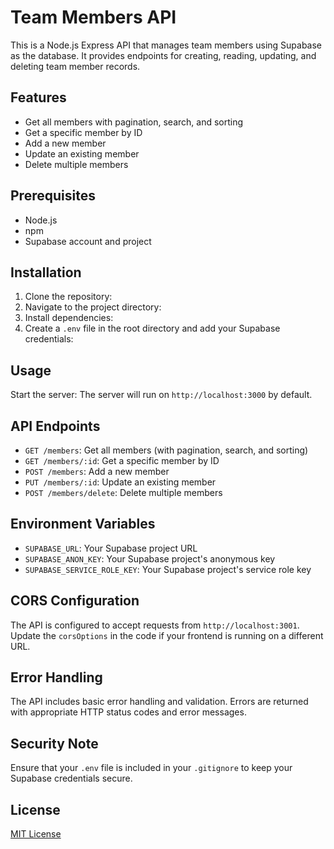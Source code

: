 # Team Members API

This is a Node.js Express API that manages team members using Supabase as the database. It provides endpoints for creating, reading, updating, and deleting team member records.

## Features

- Get all members with pagination, search, and sorting
- Get a specific member by ID
- Add a new member
- Update an existing member
- Delete multiple members

## Prerequisites

- Node.js
- npm
- Supabase account and project

## Installation

1. Clone the repository:
2. Navigate to the project directory:
3. Install dependencies:
4. Create a `.env` file in the root directory and add your Supabase credentials:

## Usage

Start the server:
The server will run on `http://localhost:3000` by default.

## API Endpoints

- `GET /members`: Get all members (with pagination, search, and sorting)
- `GET /members/:id`: Get a specific member by ID
- `POST /members`: Add a new member
- `PUT /members/:id`: Update an existing member
- `POST /members/delete`: Delete multiple members

## Environment Variables

- `SUPABASE_URL`: Your Supabase project URL
- `SUPABASE_ANON_KEY`: Your Supabase project's anonymous key
- `SUPABASE_SERVICE_ROLE_KEY`: Your Supabase project's service role key

## CORS Configuration

The API is configured to accept requests from `http://localhost:3001`. Update the `corsOptions` in the code if your frontend is running on a different URL.

## Error Handling

The API includes basic error handling and validation. Errors are returned with appropriate HTTP status codes and error messages.

## Security Note

Ensure that your `.env` file is included in your `.gitignore` to keep your Supabase credentials secure.

## License

[MIT License](LICENSE)
